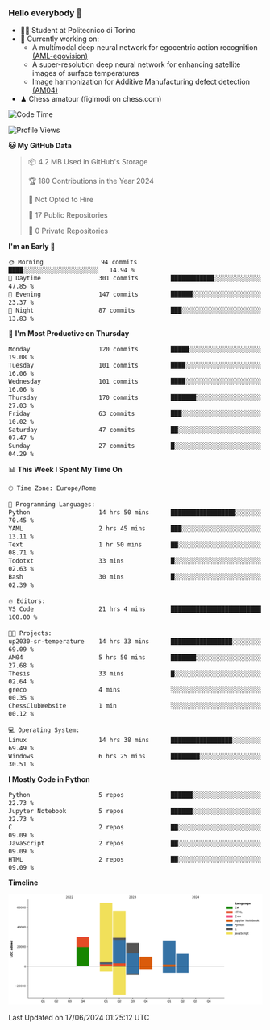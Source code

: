 ### Hello everybody 👋
- 🧑‍🎓 Student at Politecnico di Torino
- 🤖 Currently working on:
  - A multimodal deep neural network for egocentric action recognition [(AML-egovision)](https://github.com/figimodi/AML-egovision)
  - A super-resolution deep neural network for enhancing satellite images of surface temperatures
  - Image harmonization for Additive Manufacturing defect detection [(AM04)](https://github.com/figimodi/AM04)
- ♟ Chess amatour (figimodi on chess.com)

<!--
[![Figimodi's GitHub stats](https://github-readme-stats.vercel.app/api?username=figimodi&rank_icon=github&show_icons=true&include_all_commits=true)](https://github.com/figimodi/github-readme-stats)

![Top Langs](https://github-readme-stats.vercel.app/api/top-langs/?username=figimodi&layout=compact&)

[![Figimodi's WakaTime stats](https://github-readme-stats.vercel.app/api/wakatime?username=figimodi)](https://github.com/figimodi/github-readme-stats)
-->

<!--START_SECTION:waka-->
![Code Time](http://img.shields.io/badge/Code%20Time-184%20hrs%2011%20mins-blue)

![Profile Views](http://img.shields.io/badge/Profile%20Views-0-blue)

**🐱 My GitHub Data** 

> 📦 4.2 MB Used in GitHub's Storage 
 > 
> 🏆 180 Contributions in the Year 2024
 > 
> 🚫 Not Opted to Hire
 > 
> 📜 17 Public Repositories 
 > 
> 🔑 0 Private Repositories 
 > 
**I'm an Early 🐤** 

```text
🌞 Morning                94 commits          ████░░░░░░░░░░░░░░░░░░░░░   14.94 % 
🌆 Daytime                301 commits         ████████████░░░░░░░░░░░░░   47.85 % 
🌃 Evening                147 commits         ██████░░░░░░░░░░░░░░░░░░░   23.37 % 
🌙 Night                  87 commits          ███░░░░░░░░░░░░░░░░░░░░░░   13.83 % 
```
📅 **I'm Most Productive on Thursday** 

```text
Monday                   120 commits         █████░░░░░░░░░░░░░░░░░░░░   19.08 % 
Tuesday                  101 commits         ████░░░░░░░░░░░░░░░░░░░░░   16.06 % 
Wednesday                101 commits         ████░░░░░░░░░░░░░░░░░░░░░   16.06 % 
Thursday                 170 commits         ███████░░░░░░░░░░░░░░░░░░   27.03 % 
Friday                   63 commits          ███░░░░░░░░░░░░░░░░░░░░░░   10.02 % 
Saturday                 47 commits          ██░░░░░░░░░░░░░░░░░░░░░░░   07.47 % 
Sunday                   27 commits          █░░░░░░░░░░░░░░░░░░░░░░░░   04.29 % 
```


📊 **This Week I Spent My Time On** 

```text
🕑︎ Time Zone: Europe/Rome

💬 Programming Languages: 
Python                   14 hrs 50 mins      ██████████████████░░░░░░░   70.45 % 
YAML                     2 hrs 45 mins       ███░░░░░░░░░░░░░░░░░░░░░░   13.11 % 
Text                     1 hr 50 mins        ██░░░░░░░░░░░░░░░░░░░░░░░   08.71 % 
Todotxt                  33 mins             █░░░░░░░░░░░░░░░░░░░░░░░░   02.63 % 
Bash                     30 mins             █░░░░░░░░░░░░░░░░░░░░░░░░   02.39 % 

🔥 Editors: 
VS Code                  21 hrs 4 mins       █████████████████████████   100.00 % 

🐱‍💻 Projects: 
up2030-sr-temperature    14 hrs 33 mins      █████████████████░░░░░░░░   69.09 % 
AM04                     5 hrs 50 mins       ███████░░░░░░░░░░░░░░░░░░   27.68 % 
Thesis                   33 mins             █░░░░░░░░░░░░░░░░░░░░░░░░   02.64 % 
greco                    4 mins              ░░░░░░░░░░░░░░░░░░░░░░░░░   00.35 % 
ChessClubWebsite         1 min               ░░░░░░░░░░░░░░░░░░░░░░░░░   00.12 % 

💻 Operating System: 
Linux                    14 hrs 38 mins      █████████████████░░░░░░░░   69.49 % 
Windows                  6 hrs 25 mins       ████████░░░░░░░░░░░░░░░░░   30.51 % 
```

**I Mostly Code in Python** 

```text
Python                   5 repos             ██████░░░░░░░░░░░░░░░░░░░   22.73 % 
Jupyter Notebook         5 repos             ██████░░░░░░░░░░░░░░░░░░░   22.73 % 
C                        2 repos             ██░░░░░░░░░░░░░░░░░░░░░░░   09.09 % 
JavaScript               2 repos             ██░░░░░░░░░░░░░░░░░░░░░░░   09.09 % 
HTML                     2 repos             ██░░░░░░░░░░░░░░░░░░░░░░░   09.09 % 
```



**Timeline**

![Lines of Code chart](https://raw.githubusercontent.com/figimodi/figimodi/main/assets/bar_graph.png)


 Last Updated on 17/06/2024 01:25:12 UTC
<!--END_SECTION:waka-->

<!--
**figimodi/figimodi** is a ✨ _special_ ✨ repository because its `README.md` (this file) appears on your GitHub profile.

Here are some ideas to get you started:

- 🔭 I’m currently working on ...
- 🌱 I’m currently learning ...
- 👯 I’m looking to collaborate on ...
- 🤔 I’m looking for help with ...
- 💬 Ask me about ...
- 📫 How to reach me: ...
- 😄 Pronouns: ...
- ⚡ Fun fact: ...
-->
